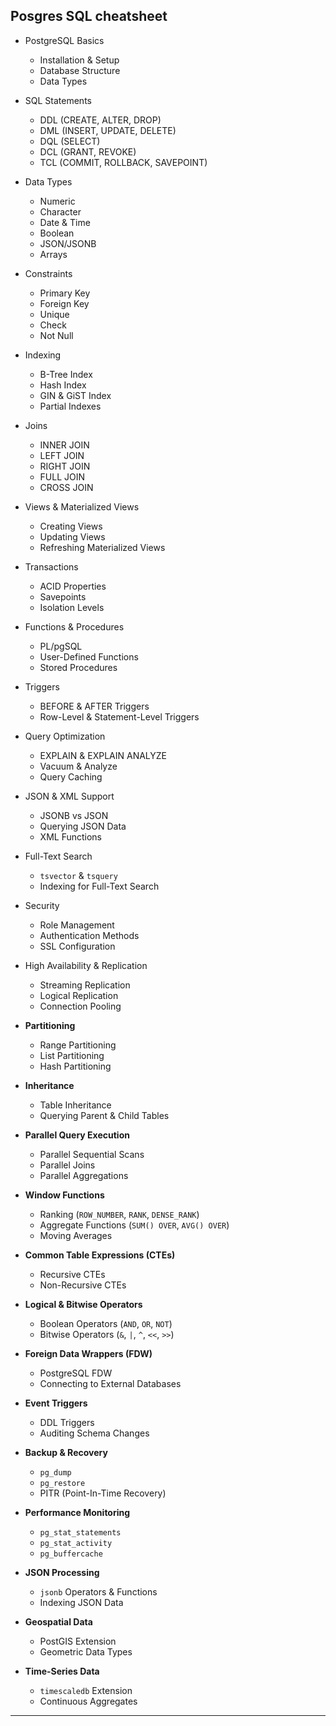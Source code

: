 ## Posgres SQL cheatsheet

- PostgreSQL Basics  
  - Installation & Setup  
  - Database Structure  
  - Data Types  

- SQL Statements  
  - DDL (CREATE, ALTER, DROP)  
  - DML (INSERT, UPDATE, DELETE)  
  - DQL (SELECT)  
  - DCL (GRANT, REVOKE)  
  - TCL (COMMIT, ROLLBACK, SAVEPOINT)  

- Data Types  
  - Numeric  
  - Character  
  - Date & Time  
  - Boolean  
  - JSON/JSONB  
  - Arrays  

- Constraints  
  - Primary Key  
  - Foreign Key  
  - Unique  
  - Check  
  - Not Null  

- Indexing  
  - B-Tree Index  
  - Hash Index  
  - GIN & GiST Index  
  - Partial Indexes  

- Joins  
  - INNER JOIN  
  - LEFT JOIN  
  - RIGHT JOIN  
  - FULL JOIN  
  - CROSS JOIN  

- Views & Materialized Views  
  - Creating Views  
  - Updating Views  
  - Refreshing Materialized Views  

- Transactions  
  - ACID Properties  
  - Savepoints  
  - Isolation Levels  

- Functions & Procedures  
  - PL/pgSQL  
  - User-Defined Functions  
  - Stored Procedures  

- Triggers  
  - BEFORE & AFTER Triggers  
  - Row-Level & Statement-Level Triggers  

- Query Optimization  
  - EXPLAIN & EXPLAIN ANALYZE  
  - Vacuum & Analyze  
  - Query Caching  

- JSON & XML Support  
  - JSONB vs JSON  
  - Querying JSON Data  
  - XML Functions  

- Full-Text Search  
  - `tsvector` & `tsquery`  
  - Indexing for Full-Text Search  

- Security  
  - Role Management  
  - Authentication Methods  
  - SSL Configuration  

- High Availability & Replication  
  - Streaming Replication  
  - Logical Replication  
  - Connection Pooling  

- **Partitioning**  
  - Range Partitioning  
  - List Partitioning  
  - Hash Partitioning  

- **Inheritance**  
  - Table Inheritance  
  - Querying Parent & Child Tables  

- **Parallel Query Execution**  
  - Parallel Sequential Scans  
  - Parallel Joins  
  - Parallel Aggregations  

- **Window Functions**  
  - Ranking (`ROW_NUMBER`, `RANK`, `DENSE_RANK`)  
  - Aggregate Functions (`SUM() OVER`, `AVG() OVER`)  
  - Moving Averages  

- **Common Table Expressions (CTEs)**  
  - Recursive CTEs  
  - Non-Recursive CTEs  

- **Logical & Bitwise Operators**  
  - Boolean Operators (`AND`, `OR`, `NOT`)  
  - Bitwise Operators (`&`, `|`, `^`, `<<`, `>>`)  

- **Foreign Data Wrappers (FDW)**  
  - PostgreSQL FDW  
  - Connecting to External Databases  

- **Event Triggers**  
  - DDL Triggers  
  - Auditing Schema Changes  

- **Backup & Recovery**  
  - `pg_dump`  
  - `pg_restore`  
  - PITR (Point-In-Time Recovery)  

- **Performance Monitoring**  
  - `pg_stat_statements`  
  - `pg_stat_activity`  
  - `pg_buffercache`  

- **JSON Processing**  
  - `jsonb` Operators & Functions  
  - Indexing JSON Data  

- **Geospatial Data**  
  - PostGIS Extension  
  - Geometric Data Types  

- **Time-Series Data**  
  - `timescaledb` Extension  
  - Continuous Aggregates  

---